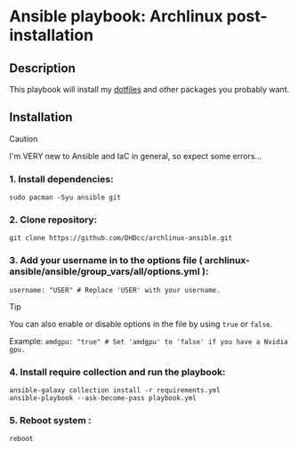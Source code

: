 # Ansible playbook: Archlinux post-installation

## Description
This playbook will install my [dotfiles](https://github.com/DHDcc/MyHyprland) and other packages you probably want.

## Installation

> [!CAUTION]
> I'm VERY new to Ansible and IaC in general, so expect some errors...

### 1. Install dependencies:
```
sudo pacman -Syu ansible git
```

### 2. Clone repository:
```
git clone https://github.com/DHDcc/archlinux-ansible.git
```

### 3. Add your username in to the options file ( archlinux-ansible/ansible/group_vars/all/options.yml ):
```
username: "USER" # Replace 'USER' with your username.
```

> [!TIP]
> You can also enable or disable options in the file by using ```true``` or ```false```.
>
> Example:  ```amdgpu: "true" # Set 'amdgpu' to 'false' if you have a Nvidia gpu.```

### 4. Install require collection and run the playbook:
```
ansible-galaxy collection install -r requirements.yml
ansible-playbook --ask-become-pass playbook.yml
```

### 5. Reboot system :
```
reboot
```
